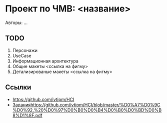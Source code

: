 # Проект по ЧМВ: <название>

Авторы: ...

## TODO
1. Персонажи
2. UseCase
3. Информационная архитектура
4. Общие макеты <ссылка на фигму>
5. Детализированые макеты <ссылка на фигму>

## Ссылки
- https://github.com/ivtipm/HCI
- [Задания]()https://github.com/ivtipm/HCI/blob/master/%D0%A7%D0%9C%D0%92.%20%D0%97%D0%B0%D0%B4%D0%B0%D0%BD%D0%B8%D1%8F.pdf
